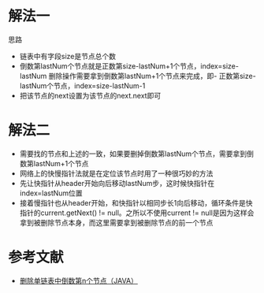 # 解法一

思路

- 链表中有字段size是节点总个数
- 倒数第lastNum个节点就是正数第size-lastNum+1个节点，index=size-lastNum
删除操作需要拿到倒数第lastNum+1个节点来完成，即- 正数第size-lastNum个节点，index=size-lastNum-1
- 把该节点的next设置为该节点的next.next即可

# 解法二

- 需要找的节点和上述的一致，如果要删掉倒数第lastNum个节点，需要拿到倒数第lastNum+1个节点
- 网络上的快慢指针法就是在定位该节点时用了一种很巧妙的方法
- 先让快指针从header开始向后移动lastNum步，这时候快指针在index=lastNum位置
- 接着慢指针也从header开始，和快指针以相同步长1向后移动，循环条件是快指针的current.getNext() != null。之所以不使用current != null是因为这样会拿到被删除节点本身，而这里需要拿到被删除节点的前一个节点





# 参考文献

- [删除单链表中倒数第n个节点（JAVA）
](https://blog.csdn.net/cedarjo/article/details/88556280)